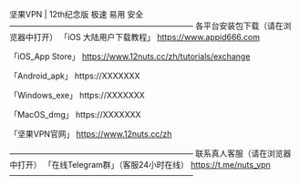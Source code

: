 坚果VPN | 12th纪念版 极速 易用 安全
———————————————————————
各平台安装包下载（请在浏览器中打开）
「iOS 大陆用户下载教程」
https://www.appid666.com

「iOS_App Store」
https://www.12nuts.cc/zh/tutorials/exchange

「Android_apk」
https://XXXXXXX

「Windows_exe」
https://XXXXXXX

「MacOS_dmg」
https://XXXXXXX

「坚果VPN官网」
https://www.12nuts.cc/zh

———————————————————————
联系真人客服（请在浏览器中打开）
「在线Telegram群」（客服24小时在线）
https://t.me/nuts_vpn
———————————————————————
